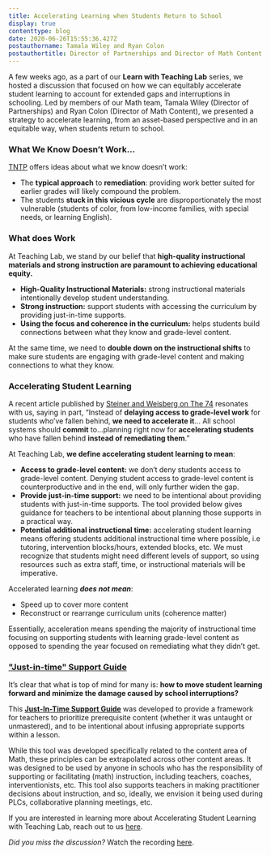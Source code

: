 ```yaml
---
title: Accelerating Learning when Students Return to School
display: true
contenttype: blog
date: 2020-06-26T15:55:36.427Z
postauthorname: Tamala Wiley and Ryan Colon
postauthortitle: Director of Partnerships and Director of Math Content
---
```

A few weeks ago, as a part of our **Learn with Teaching Lab** series, we hosted a discussion that focused on how we can equitably accelerate student learning to account for extended gaps and interruptions in schooling. Led by members of our Math team, Tamala Wiley (Director of Partnerships) and Ryan Colon (Director of Math Content), we presented a strategy to accelerate learning, from an asset-based perspective and in an equitable way, when students return to school.

### What We Know Doesn’t Work...

[TNTP](https://tntp.org/assets/set-resources/TNTP_Learning_Acceleration_Guide_Final.pdf) offers ideas about what we know doesn’t work:

* The **typical approach** to **remediation**: providing work better suited for earlier grades will likely compound the problem.
* The students **stuck in this vicious cycle** are disproportionately the most vulnerable (students of color, from low-income families, with special needs, or learning English).

### What does Work

At Teaching Lab, we stand by our belief that **high-quality instructional materials and strong instruction are paramount to achieving educational equity.**

* **High-Quality Instructional Materials:** strong instructional materials intentionally develop student understanding.
* **Strong instruction:** support students with accessing the curriculum by providing just-in-time supports.
* **Using the focus and coherence in the curriculum:** helps students build connections between what they know and grade-level content.

At the same time, we need to **double down on the instructional shifts** to make sure students are engaging with grade-level content and making connections to what they know.

### Accelerating Student Learning 

A recent article published by [Steiner and Weisberg on The 74](https://www.the74million.org/article/steiner-weisberg-when-students-go-back-to-school-too-many-will-start-the-year-behind-heres-how-to-catch-them-up-in-real-time/) resonates with us, saying in part, “Instead of **delaying access to grade-level work** for students who’ve fallen behind, **we need to accelerate it**… All school systems should **commit** to...planning right now for **accelerating students** who have fallen behind **instead of remediating them**.”

At Teaching Lab, **we define accelerating student learning to mean**:

* **Access to grade-level content:** we don’t deny students access to grade-level content. Denying student access to grade-level content is counterproductive and in the end, will only further widen the gap.
* **Provide just-in-time support:** we need to be intentional about providing students with just-in-time supports. The tool provided below gives guidance for teachers to be intentional about planning those supports in a practical way.
* **Potential additional instructional time:** accelerating student learning means offering students additional instructional time where possible, i.e tutoring, intervention blocks/hours, extended blocks, etc. We must recognize that students might need different levels of support, so using resources such as extra staff, time, or instructional materials will be imperative.

Accelerated learning ***does not mean***:

* Speed up to cover more content
* Reconstruct or rearrange curriculum units (coherence matter)

Essentially, acceleration means spending the majority of instructional time focusing on supporting students with learning grade-level content as opposed to spending the year focused on remediating what they didn’t get.

### ["Just-in-time" Support Guide](https://www.teachinglab.org/uploads/teaching-lab-template-just-in-time-supports-guide.pdf) 

It’s clear that what is top of mind for many is: **how to move student learning forward and minimize the damage caused by school interruptions?**

This **[Just-In-Time Support Guide](https://www.teachinglab.org/uploads/teaching-lab-template-just-in-time-supports-guide.pdf)** was developed to provide a framework for teachers to prioritize prerequisite content (whether it was untaught or unmastered), and to be intentional about infusing appropriate supports within a lesson.

While this tool was developed specifically related to the content area of Math, these principles can be extrapolated across other content areas. It was designed to be used by anyone in schools who has the responsibility of supporting or facilitating (math) instruction, including teachers, coaches, interventionists, etc. This tool also supports teachers in making practitioner decisions about instruction, and so, ideally, we envision it being used during PLCs, collaborative planning meetings, etc.

If you are interested in learning more about Accelerating Student Learning with Teaching Lab, reach out to us [here](mailto:sheena.lights@teachinglab.org).

*Did you miss the discussion?* Watch the recording [here](https://us02web.zoom.us/rec/share/3tYqEL6gpmFOQJ2QsBrQCv8_F67XT6a81CYe-vcNmUln94F5J5pA7BFIoN_sTtqJ?startTime=1591900933000).